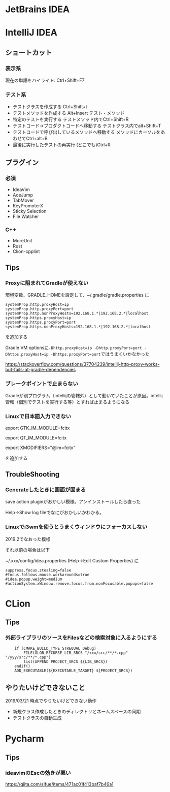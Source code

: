 # JetBrains IDEA


# IntelliJ IDEA

## ショートカット

### 表示系

現在の単語をハイライト: Ctrl+Shift+F7

### テスト系

- テストクラスを作成する Ctrl+Shift+t
- テストメソッドを作成する	Alt+Insert テスト・メソッド
- 特定のテストを実行する	テストメソッド内でCtrl+Shift+R
- テストコード→プロダクトコードへ移動する	テストクラス内でalt+Shift+T
- テストコードで呼び出しているメソッドへ移動する	メソッドにカーソルをあわせてCtrl+alt+B
- 最後に実行したテストの再実行	(どこでも)Ctrl+R

## プラグイン

### 必須

- IdeaVim
- AceJump
- TabMover
- KeyPromoterX
- Sticky Selection
- File Watcher

### C++

- MoreUnit
- Rust
- Clion-cpplint


## Tips

### Proxyに阻まれてGradleが使えない

環境変数、GRADLE_HOMEを設定して、~/.gradle/gradle.properties に
```
systemProp.http.proxyHost=ip
systemProp.http.proxyPort=port
systemProp.http.nonProxyHosts=192.168.1.*|192.168.2.*|localhost
systemProp.https.proxyHost=ip
systemProp.https.proxyPort=port
systemProp.https.nonProxyHosts=192.168.1.*|192.168.2.*|localhost
```
を追加する

Gradle VM optionsに`-Dhttp.proxyHost=ip -Dhttp.proxyPort=port -Dhttps.proxyHost=ip -Dhttps.proxyPort=port`ではうまくいかなかった

https://stackoverflow.com/questions/37704239/intellij-http-proxy-works-but-fails-at-gradle-dependencies


### ブレークポイントで止まらない

Gradleが別プログラム（intellijの管轄外）として動いていたことが原因。intellij管轄（個別でテストを実行する等）とすれば止まるようになる


### Linuxで日本語入力できない

export GTK_IM_MODULE=fcitx

export QT_IM_MODULE=fcitx

export XMODIFIERS="@im=fcitx"

を追加する


## TroubleShooting

### Generateしたときに画面が固まる

save action pluginがおかしい模様。アンインストールしたら直った

Help->Show log fileでなにがおかしいかわかる。

### Linuxでi3wmを使うとうまくウィンドウにフォーカスしない

2019.2でなおった模様

それ以前の場合は以下

~/.xxx/config/idea.properties (Help->Edit Custom Properties)
に

```
suppress.focus.stealing=false
#focus.follows.mouse.workarounds=true
#idea.popup.weight=medium
#actionSystem.xWindow.remove.focus.from.nonFocusable.popups=false
```


# CLion

## Tips

### 外部ライブラリのソースをFilesなどの検索対象に入るようにする

```
    if (CMAKE_BUILD_TYPE STREQUAL Debug)
        FILE(GLOB_RECURSE LIB_SRCS "/xxx/src/**/*.cpp" "/yyy/src/**/*.cpp")
        list(APPEND PROJECT_SRCS ${LIB_SRCS})
    endif()
    ADD_EXECUTABLE(${EXECUTABLE_TARGET} ${PROJECT_SRCS})
```

## やりたいけどできないこと

2019/03/21 時点でやりたいけどできない動作

- 新規クラス作成したときのディレクトリとネームスペースの同期
- テストクラスの自動生成


# Pycharm

## Tips

### ideavimのEscの効きが悪い

https://qiita.com/sifue/items/471ac01f413baf7b46a1



